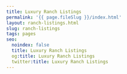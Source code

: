```yaml
---
title: Luxury Ranch Listings
permalink: '{{ page.fileSlug }}/index.html'
layout: ranch-listings.html
slug: ranch-listings
tags: pages
seo:
  noindex: false
  title: Luxury Ranch Listings
  og:title: Luxury Ranch Listings
  twitter:title: Luxury Ranch Listings
---
```



